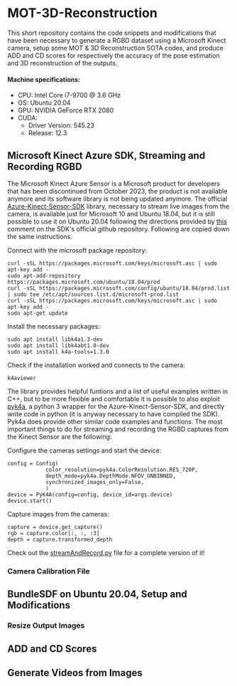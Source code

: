 # MOT-3D-Reconstruction
This short repository contains the code snippets and modifications that have been necessary to generate a RGBD dataset using a Microsoft Kinect camera, setup
some MOT & 3D Reconstruction SOTA codes, and produce ADD and CD scores for respectively the accuracy of the pose estimation and 3D reconstruction of the outputs.

#### Machine specifications:
* CPU: Intel Core i7-9700 @ 3.6 GHz
* OS: Ubuntu 20.04
* GPU: NVIDIA GeForce RTX 2080
* CUDA:
  * Driver Version: 545.23
  * Release: 12.3

## Microsoft Kinect Azure SDK, Streaming and Recording RGBD
The Microsoft Kinect Azure Sensor is a Microsoft product for developers that has been discontinued from October 2023, the product is not available anymore and its software library is not being updated anymore. The official [Azure-Kinect-Sensor-SDK](https://github.com/microsoft/Azure-Kinect-Sensor-SDK) library, necessary to stream live images from the camera, is available just for Microsoft 10 and Ubuntu 18.04, but it is still possible to use it on Ubuntu 20.04  following the directions provided by [this](https://github.com/microsoft/Azure-Kinect-Sensor-SDK/issues/1263#issuecomment-710698591) comment on the SDK's official github repository. Following are copied down the same instructions.

Connect with the microsoft package repository:
```
curl -sSL https://packages.microsoft.com/keys/microsoft.asc | sudo apt-key add -
sudo apt-add-repository https://packages.microsoft.com/ubuntu/18.04/prod
curl -sSL https://packages.microsoft.com/config/ubuntu/18.04/prod.list | sudo tee /etc/apt/sources.list.d/microsoft-prod.list
curl -sSL https://packages.microsoft.com/keys/microsoft.asc | sudo apt-key add -
sudo apt-get update
```

Install the necessary packages:
```
sudo apt install libk4a1.3-dev
sudo apt install libk4abt1.0-dev
sudo apt install k4a-tools=1.3.0
```

Check if the installation worked and connects to the camera:

```
k4aviewer
```

The library provides helpful funtions and a list of useful examples written in C++, but to be more flexible and comfortable it is possible to also exploit [pyk4a](https://github.com/etiennedub/pyk4a/), a python 3 wrapper for the Azure-Kinect-Sensor-SDK, and directly write code in python (it is anyway necessary to have compiled the SDK). Pyk4a does provide other similar code examples and functions. The most important things to do for streaming and recording the RGBD captures from the Kinect Sensor are the following:


Configure the cameras settings and start the device:
```
config = Config(
            color_resolution=pyk4a.ColorResolution.RES_720P,
            depth_mode=pyk4a.DepthMode.NFOV_UNBINNED,
            synchronized_images_only=False,
            )
device = PyK4A(config=config, device_id=args.device)
device.start()
```

Capture images from the cameras:
```
capture = device.get_capture()
rgb = capture.color[:, :, :3]
depth = capture.transformed_depth
```

Check out the [streamAndRecord.py]() file for a complete version  of it!


### Camera Calibration File

## BundleSDF on Ubuntu 20.04, Setup and Modifications

### Resize Output Images

## ADD and CD Scores

## Generate Videos from Images
